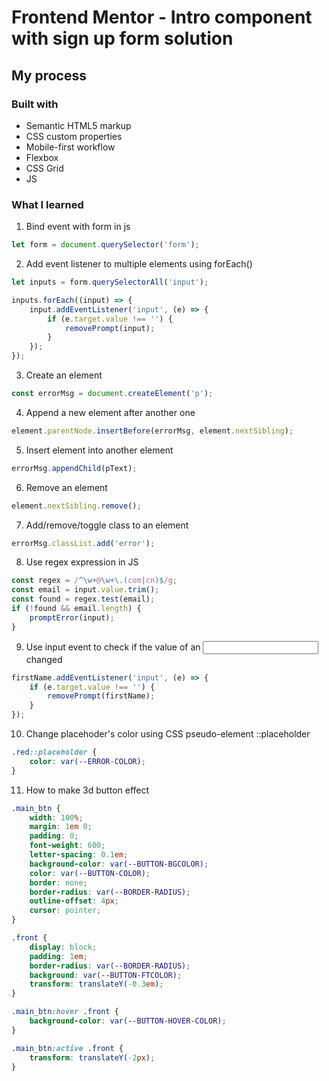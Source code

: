 # Frontend Mentor - Intro component with sign up form solution

## My process

### Built with

- Semantic HTML5 markup
- CSS custom properties
- Mobile-first workflow
- Flexbox
- CSS Grid
- JS

### What I learned

1. Bind event with form in js
```js
let form = document.querySelector('form');
```

2. Add event listener to multiple elements using forEach()
```js
let inputs = form.querySelectorAll('input');

inputs.forEach((input) => {
    input.addEventListener('input', (e) => {
        if (e.target.value !== '') {
            removePrompt(input);
        }
    });
});
``` 

3. Create an element
```js
const errorMsg = document.createElement('p');
```

4. Append a new element after another one
```js
element.parentNode.insertBefore(errorMsg, element.nextSibling);
```

5. Insert element into another element
```js
errorMsg.appendChild(pText);
```

6. Remove an element
```js
element.nextSibling.remove();
```

7. Add/remove/toggle class to an element
```js
errorMsg.classList.add('error');
```

8. Use regex expression in JS
```js
const regex = /^\w+@\w+\.(com|cn)$/g;
const email = input.value.trim();
const found = regex.test(email);
if (!found && email.length) {
    promptError(input);
}
```

9.  Use input event to check if the value of an <input> changed
```js
firstName.addEventListener('input', (e) => {
    if (e.target.value !== '') {
        removePrompt(firstName);
    }
});
```

10. Change placehoder's color using CSS pseudo-element ::placeholder
```css
.red::placeholder {
    color: var(--ERROR-COLOR);
}
```

11.  How to make 3d button effect
```css
.main_btn {
    width: 100%;
    margin: 1em 0;
    padding: 0;
    font-weight: 600;
    letter-spacing: 0.1em;
    background-color: var(--BUTTON-BGCOLOR);
    color: var(--BUTTON-COLOR);
    border: none;
    border-radius: var(--BORDER-RADIUS);
    outline-offset: 4px;
    cursor: pointer;
}

.front {
    display: block;
    padding: 1em;
    border-radius: var(--BORDER-RADIUS);
    background: var(--BUTTON-FTCOLOR);
    transform: translateY(-0.3em);
}

.main_btn:hover .front {
    background-color: var(--BUTTON-HOVER-COLOR);
}

.main_btn:active .front {
    transform: translateY(-2px);
}
```